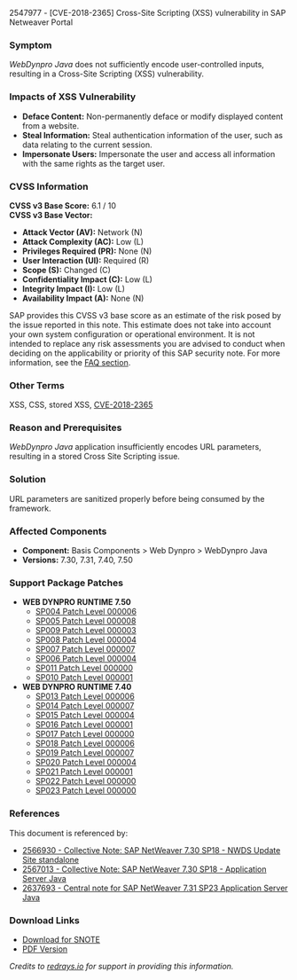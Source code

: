 2547977 - [CVE-2018-2365] Cross-Site Scripting (XSS) vulnerability in SAP Netweaver Portal

### Symptom

*WebDynpro Java* does not sufficiently encode user-controlled inputs, resulting in a Cross-Site Scripting (XSS) vulnerability.

### Impacts of XSS Vulnerability

- **Deface Content:** Non-permanently deface or modify displayed content from a website.
- **Steal Information:** Steal authentication information of the user, such as data relating to the current session.
- **Impersonate Users:** Impersonate the user and access all information with the same rights as the target user.

### CVSS Information

**CVSS v3 Base Score:** 6.1 / 10  
**CVSS v3 Base Vector:**

- **Attack Vector (AV):** Network (N)
- **Attack Complexity (AC):** Low (L)
- **Privileges Required (PR):** None (N)
- **User Interaction (UI):** Required (R)
- **Scope (S):** Changed (C)
- **Confidentiality Impact (C):** Low (L)
- **Integrity Impact (I):** Low (L)
- **Availability Impact (A):** None (N)

SAP provides this CVSS v3 base score as an estimate of the risk posed by the issue reported in this note. This estimate does not take into account your own system configuration or operational environment. It is not intended to replace any risk assessments you are advised to conduct when deciding on the applicability or priority of this SAP security note. For more information, see the [FAQ section](https://support.sap.com/securitynotes).

### Other Terms

XSS, CSS, stored XSS, [CVE-2018-2365](http://cve.mitre.org/cgi-bin/cvename.cgi?name=2018-2365)

### Reason and Prerequisites

*WebDynpro Java* application insufficiently encodes URL parameters, resulting in a stored Cross Site Scripting issue.

### Solution

URL parameters are sanitized properly before being consumed by the framework.

### Affected Components

- **Component:** Basis Components > Web Dynpro > WebDynpro Java
- **Versions:** 7.30, 7.31, 7.40, 7.50

### Support Package Patches

- **WEB DYNPRO RUNTIME 7.50**
  - [SP004 Patch Level 000006](https://me.sap.com/sap/support/swdc/notes?cvnr=73554900100200001662&support_package=SP004&patch_level=000006)
  - [SP005 Patch Level 000008](https://me.sap.com/sap/support/swdc/notes?cvnr=73554900100200001662&support_package=SP005&patch_level=000008)
  - [SP009 Patch Level 000003](https://me.sap.com/sap/support/swdc/notes?cvnr=73554900100200001662&support_package=SP009&patch_level=000003)
  - [SP008 Patch Level 000004](https://me.sap.com/sap/support/swdc/notes?cvnr=73554900100200001662&support_package=SP008&patch_level=000004)
  - [SP007 Patch Level 000007](https://me.sap.com/sap/support/swdc/notes?cvnr=73554900100200001662&support_package=SP007&patch_level=000007)
  - [SP006 Patch Level 000004](https://me.sap.com/sap/support/swdc/notes?cvnr=73554900100200001662&support_package=SP006&patch_level=000004)
  - [SP011 Patch Level 000000](https://me.sap.com/sap/support/swdc/notes?cvnr=73554900100200001662&support_package=SP011&patch_level=000000)
  - [SP010 Patch Level 000001](https://me.sap.com/sap/support/swdc/notes?cvnr=73554900100200001662&support_package=SP010&patch_level=000001)
- **WEB DYNPRO RUNTIME 7.40**
  - [SP013 Patch Level 000006](https://me.sap.com/sap/support/swdc/notes?cvnr=67838200100200019707&support_package=SP013&patch_level=000006)
  - [SP014 Patch Level 000007](https://me.sap.com/sap/support/swdc/notes?cvnr=67838200100200019707&support_package=SP014&patch_level=000007)
  - [SP015 Patch Level 000004](https://me.sap.com/sap/support/swdc/notes?cvnr=67838200100200019707&support_package=SP015&patch_level=000004)
  - [SP016 Patch Level 000001](https://me.sap.com/sap/support/swdc/notes?cvnr=67838200100200019707&support_package=SP016&patch_level=000001)
  - [SP017 Patch Level 000000](https://me.sap.com/sap/support/swdc/notes?cvnr=67838200100200019707&support_package=SP017&patch_level=000000)
  - [SP018 Patch Level 000006](https://me.sap.com/sap/support/swdc/notes?cvnr=01200314690200014283&support_package=SP018&patch_level=000006)
  - [SP019 Patch Level 000007](https://me.sap.com/sap/support/swdc/notes?cvnr=01200314690200014283&support_package=SP019&patch_level=000007)
  - [SP020 Patch Level 000004](https://me.sap.com/sap/support/swdc/notes?cvnr=01200314690200014283&support_package=SP020&patch_level=000004)
  - [SP021 Patch Level 000001](https://me.sap.com/sap/support/swdc/notes?cvnr=01200314690200014283&support_package=SP021&patch_level=000001)
  - [SP022 Patch Level 000000](https://me.sap.com/sap/support/swdc/notes?cvnr=01200314690200014283&support_package=SP022&patch_level=000000)
  - [SP023 Patch Level 000000](https://me.sap.com/sap/support/swdc/notes?cvnr=01200314690200014283&support_package=SP023&patch_level=000000)

### References

This document is referenced by:

- [2566930 - Collective Note: SAP NetWeaver 7.30 SP18 - NWDS Update Site standalone](https://me.sap.com/notes/2566930)
- [2567013 - Collective Note: SAP NetWeaver 7.30 SP18 - Application Server Java](https://me.sap.com/notes/2567013)
- [2637693 - Central note for SAP NetWeaver 7.31 SP23 Application Server Java](https://me.sap.com/notes/2637693)

### Download Links

- [Download for SNOTE](https://notesdownloads.sap.com/note/0040000000279672018)
- [PDF Version](https://userapps.support.sap.com/sap/support/sfm/notes/print/0002547977?language=en-US&token=365657DF960D9E6A5CD4BA015B7BF78C)

*Credits to [redrays.io](https://redrays.io) for support in providing this information.*
